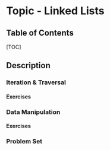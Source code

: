 # Topic - Linked Lists
## Table of Contents
[TOC]

## Description

### Iteration & Traversal

#### Exercises

### Data Manipulation

#### Exercises

### Problem Set
